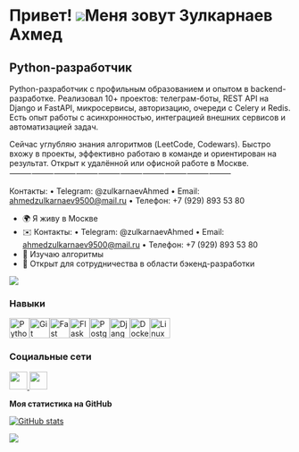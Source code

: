 Привет! ![](https://user-images.githubusercontent.com/18350557/176309783-0785949b-9127-417c-8b55-ab5a4333674e.gif)Меня зовут Зулкарнаев Ахмед
=========================================================================================================================================

Python-разработчик
-----------------

Python-разработчик с профильным образованием и опытом в backend-разработке. Реализовал 10+ проектов: телеграм-боты, REST API на Django и FastAPI, микросервисы, авторизацию, очереди с Celery и Redis. Есть опыт работы с асинхронностью, интеграцией внешних сервисов и автоматизацией задач.

Сейчас углубляю знания алгоритмов (LeetCode, Codewars). Быстро вхожу в проекты, эффективно работаю в команде и ориентирован на результат. Открыт к удалённой или офисной работе в Москве.
⸻⸻⸻⸻⸻⸻⸻⸻⸻⸻

Контакты:
• Telegram: @zulkarnaevAhmed
• Email: ahmedzulkarnaev9500@mail.ru
• Телефон: +7 (929) 893 53 80

* 🌍  Я живу в Москве
* ✉️ Контакты:
       • Telegram: @zulkarnaevAhmed
       • Email: ahmedzulkarnaev9500@mail.ru
       • Телефон: +7 (929) 893 53 80
* 🧠  Изучаю алгоритмы
* 🤝  Открыт для сотрудничества в области бэкенд-разработки

<a href="https://www.github.com/AhmedZulkarnaev" target="_blank" rel="noreferrer"><img
src="https://img.shields.io/github/followers/AhmedZulkarnaev?logo=github&style=for-the-badge&color=0891b2&labelColor=1c1917" /></a>
### Навыки

<p align="left">
<a href="https://www.python.org/" target="_blank" rel="noreferrer"><img src="https://raw.githubusercontent.com/danielcranney/readme-generator/main/public/icons/skills/python-colored.svg" width="36" height="36" alt="Python" /></a><a href="https://git-scm.com/" target="_blank" rel="noreferrer"><img src="https://raw.githubusercontent.com/danielcranney/readme-generator/main/public/icons/skills/git-colored.svg" width="36" height="36" alt="Git" /></a><a href="https://fastapi.tiangolo.com/" target="_blank" rel="noreferrer"><img src="https://raw.githubusercontent.com/danielcranney/readme-generator/main/public/icons/skills/fastapi-colored.svg" width="36" height="36" alt="Fast API" /></a><a href="https://flask.palletsprojects.com/en/2.0.x/" target="_blank" rel="noreferrer"><img src="https://raw.githubusercontent.com/danielcranney/readme-generator/main/public/icons/skills/flask-colored.svg" width="36" height="36" alt="Flask" /></a><a href="https://www.postgresql.org/" target="_blank" rel="noreferrer"><img src="https://raw.githubusercontent.com/danielcranney/readme-generator/main/public/icons/skills/postgresql-colored.svg" width="36" height="36" alt="PostgreSQL" /></a><a href="https://www.djangoproject.com/" target="_blank" rel="noreferrer"><img src="https://raw.githubusercontent.com/danielcranney/readme-generator/main/public/icons/skills/django-colored.svg" width="36" height="36" alt="Django" /></a><a href="https://www.docker.com/" target="_blank" rel="noreferrer"><img src="https://raw.githubusercontent.com/danielcranney/readme-generator/main/public/icons/skills/docker-colored.svg" width="36" height="36" alt="Docker" /></a><a href="https://www.linux.org" target="_blank" rel="noreferrer"><img src="https://raw.githubusercontent.com/danielcranney/readme-generator/main/public/icons/skills/linux-colored.svg" width="36" height="36" alt="Linux" /></a>
</p>

### Социальные сети

<p align="left"> <a href="https://www.github.com/AhmedZulkarnaev" target="_blank" rel="noreferrer"> <picture> <source media="(prefers-color-scheme: dark)" srcset="https://raw.githubusercontent.com/danielcranney/readme-generator/main/public/icons/socials/github-dark.svg" /> <source media="(prefers-color-scheme: light)" srcset="https://raw.githubusercontent.com/danielcranney/readme-generator/main/public/icons/socials/github.svg" /> <img src="https://raw.githubusercontent.com/danielcranney/readme-generator/main/public/icons/socials/github.svg" width="32" height="32" /> </picture> </a> <a href="https://www.linkedin.com/in/ahmed-zulkarnaev-35ba8728b/" target="_blank" rel="noreferrer"> <picture> <source media="(prefers-color-scheme: dark)" srcset="https://raw.githubusercontent.com/danielcranney/readme-generator/main/public/icons/socials/linkedin-dark.svg" /> <source media="(prefers-color-scheme: light)" srcset="https://raw.githubusercontent.com/danielcranney/readme-generator/main/public/icons/socials/linkedin.svg" /> <img src="https://raw.githubusercontent.com/danielcranney/readme-generator/main/public/icons/socials/linkedin.svg" width="32" height="32" /> </picture> </a></p>

<b>Моя статистика на GitHub</b>

<a href="http://www.github.com/AhmedZulkarnaev"><img src="https://github-readme-stats.vercel.app/api?username=AhmedZulkarnaev&show_icons=true&hide=&count_private=true&title_color=0891b2&text_color=ffffff&icon_color=0891b2&bg_color=1c1917&hide_border=true&show_icons=true" alt="GitHub stats" /></a>

<a href="http://www.github.com/AhmedZulkarnaev"><img src="https://github-readme-streak-stats.herokuapp.com/?user=AhmedZulkarnaev&stroke=ffffff&background=1c1917&ring=0891b2&fire=0891b2&currStreakNum=ffffff&currStreakLabel=0891b2&sideNums=ffffff&sideLabels=ffffff&dates=ffffff&hide_border=true" /></a>
